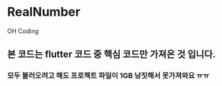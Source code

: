 # RealNumber
OH Coding

## 본 코드는 flutter 코드 중 핵심 코드만 가져온 것 입니다.

### 모두 불러오려고 해도 프로젝트 파일이 1GB 남짓해서 못가져와요 ㅠㅠ
